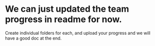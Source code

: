 # We can just updated the team progress in readme for now.
Create individual folders for each, and upload your progress and we will have a good doc at the end.
